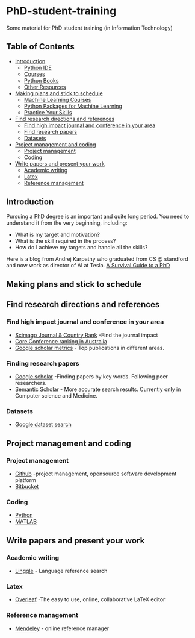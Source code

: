 # PhD-student-training
Some material for PhD student training (in Information Technology)

## Table of Contents
- [Introduction](#introduction)
  - [Python IDE](#python-ide)
  - [Courses](#courses)
  - [Python Books](#python-books)
  - [Other Resources](#other-resources)
- [Making plans and stick to schedule](#making-plans-and-stick-to-schedule)
  - [Machine Learning Courses](#machine-learning-courses)
  - [Python Packages for Machine Learning](#python-packages-for-machine-learning)
  - [Practice Your Skills](#pratice-your-skills)
- [Find research directions and references](#find-research-directions-and-references)
  - [Find high impact journal and conference in your area](#find-high-impact-journal-and-conference-in-your-area)
  - [Find research papers](#find-research-papers)
  - [Datasets](#datasets)
- [Project management and coding](#project-management-and-coding)
  - [Project management](#project-management)
  - [Coding](#coding)
- [Write papers and present your work](#write-papers-and-present-your-work)
  - [Academic writing](#academic-writing)
  - [Latex](#latex)
  - [Reference management](#reference-management)


## Introduction
Pursuing a PhD degree is an important and quite long period. You need to understand it from the very beginning, including:

* What is my target and motivation?
* What is the skill required in the process?
* How do I achieve my targets and handle all the skills?

Here is a blog from Andrej Karpathy who graduated from CS @ standford and now work as director of AI at Tesla.
[A Survival Guide to a PhD](http://karpathy.github.io/2016/09/07/phd/)

## Making plans and stick to schedule

## Find research directions and references

### Find high impact journal and conference in your area
* [Scimago Journal & Country Rank](https://www.scimagojr.com/index.php) -Find the journal impact
* [Core Conference ranking in Australia](http://portal.core.edu.au/conf-ranks/)
* [Google scholar metrics](https://scholar.ghttps://www.scimagojr.com/index.phpoogle.com/citations?view_op=metrics_intro&hl=en) - Top publications in different areas.

### Finding research papers
* [Google scholar](https://scholar.google.com/schhp?hl=en) -Finding papers by key words. Following peer researchers.
* [Semantic Scholar](https://www.semanticscholar.org/) - More accurate search results. Currently only in Computer science and Medicine.

### Datasets
* [Google dataset search](https://toolbox.google.com/datasetsearch)

## Project management and coding

### Project management

* [Github](https://github.com/) -project management, opensource software development platform
* [Bitbucket](https://bitbucket.org/)

### Coding

* [Python](https://github.com/b00040611/apply-machine-learning-deep-learning-usingPython)
* [MATLAB](https://www.mathworks.com)

## Write papers and present your work

### Academic writing

* [Linggle](https://linggle.com/) - Language reference search

### Latex

* [Overleaf](https://www.overleaf.com/) -The easy to use, online, collaborative LaTeX editor

### Reference management

* [Mendeley](https://www.mendeley.com/?interaction_required=true) - online reference manager




